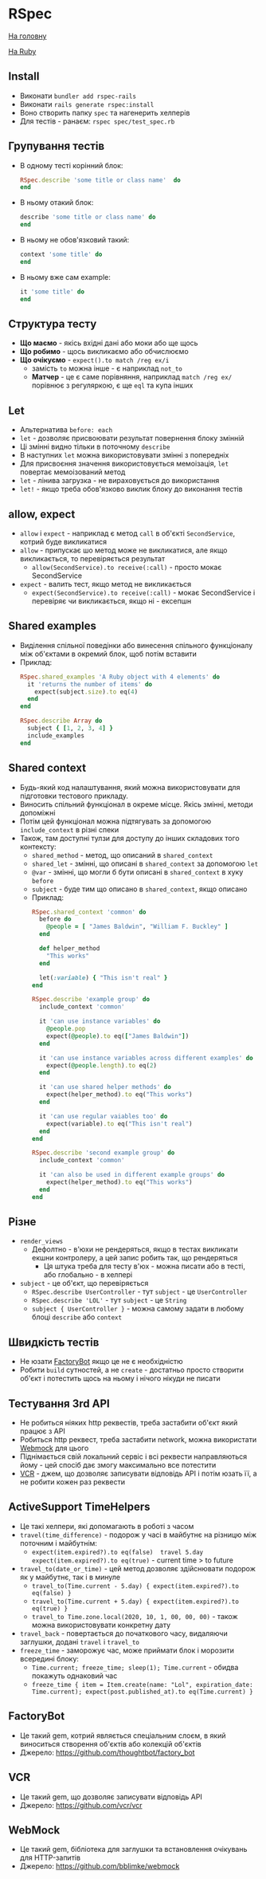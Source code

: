 # RSpec
[На головну](/README.md)

[На Ruby](index.md)


## Install
* Виконати `bundler add rspec-rails`
* Виконати `rails generate rspec:install`
* Воно створить папку `spec` та нагенерить хелперів
* Для тестів - ранаєм: `rspec spec/test_spec.rb`


## Групування тестів
* В одному тесті корінний блок:
  ```ruby
  RSpec.describe 'some title or class name'  do
  end
  ```
* В ньому отакий блок:
  ```ruby
  describe 'some title or class name' do
  end
  ```
* В ньому не обов'язковий такий:
  ```ruby
  context 'some title' do
  end
  ```
* В ньому вже сам example:
  ```ruby
  it 'some title' do
  end
  ```


## Структура тесту
* **Що маємо** - якісь вхідні дані або моки або ще щось
* **Що робимо** - щось викликаємо або обчислюємо
* **Що очікуємо** - `expect().to match /reg ex/i`
  * замість `to` можна інше - є наприклад `not_to`
  * **Матчер** - це є саме порівняння, наприклад `match /reg ex/` порівнює з регуляркою, є ще `eql` та купа інших


## Let
* Альтернатива `before: each`
* `let` - дозволяє присвоювати результат повернення блоку змінній
* Ці змінні видно тільки в поточному `describe`
* В наступних `let` можна використовувати змінні з попередніх
* Для присвоєння значення використовується мемоізація, `let` повертає мемоізований метод
* `let` - лінива загрузка - не вираховується до використання
* `let!` - якщо треба обов'язково виклик блоку до виконання тестів


## allow, expect
* `allow` і `expect` - наприклад є метод `call` в об'єкті `SecondService`, котрий буде викликатися
* `allow` - припускає шо метод може не викликатися, але якщо викликається, то перевіряється результат
  * `allow(SecondService).to receive(:call)` - просто мокає SecondService
* `expect` - валить тест, якщо метод не викликається
  * `expect(SecondService).to receive(:call)` - мокає SecondService і перевіряє чи викликається, якщо ні - ексепшн


## Shared examples
* Виділення спільної поведінки або винесення спільного функціоналу між об'єктами в окремий блок, щоб потім вставити
* Приклад:
  ```ruby
  RSpec.shared_examples 'A Ruby object with 4 elements' do
    it 'returns the number of items' do
      expect(subject.size).to eq(4)
    end
  end

  RSpec.describe Array do
    subject { [1, 2, 3, 4] }
    include_examples
  end
  ```


## Shared context
* Будь-який код налаштування, який можна використовувати для підготовки тестового прикладу.
* Виносить спільний функціонал в окреме місце. Якісь змінні, методи допоміжні
* Потім цей функціонал можна підтягувать за допомогою `include_context` в різні спеки
* Також, там доступні тулзи для доступу до інших складових того контексту:
  * `shared_method` - метод, що описаний в `shared_context`
  * `shared_let` - змінні, що описані в `shared_context` за допомогою `let`
  * `@var` - змінні, що могли б бути описані в `shared_context` в хуку `before`
  * `subject` - буде тим що описано в `shared_context`, якщо описано
  * Приклад:
    ```ruby
    RSpec.shared_context 'common' do 
      before do
        @people = [ "James Baldwin", "William F. Buckley" ]
      end

      def helper_method
        "This works"
      end

      let(:variable) { "This isn't real" }
    end

    RSpec.describe 'example group' do
      include_context 'common'

      it 'can use instance variables' do
        @people.pop
        expect(@people).to eq(["James Baldwin"])
      end

      it 'can use instance variables across different examples' do 
        expect(@people.length).to eq(2)
      end

      it 'can use shared helper methods' do 
        expect(helper_method).to eq("This works")
      end

      it 'can use regular vaiables too' do
        expect(variable).to eq("This isn't real") 
      end 
    end

    RSpec.describe 'second example group' do
      include_context 'common'

      it 'can also be used in different example groups' do
        expect(helper_method).to eq("This works")
      end
    end
    ```


## Різне
* `render_views`
  * Дефолтно - в'юхи не рендеряться, якщо в тестах викликати екшни контролеру, а цей запис робить так, що рендеряться
    * Ця штука треба для тесту в'юх - можна писати або в тесті, або глобально - в хелпері
* `subject` - це об'єкт, що перевіряється
  * `RSpec.describe UserController` - тут `subject` - це `UserController`
  * `RSpec.describe 'LOL'` - тут `subject` - це `String`
  * `subject { UserController }` - можна самому задати в любому блоці `describe` або `context`


## Швидкість тестів
* Не юзати [FactoryBot](#factorybot) якщо це не є необхідністю
* Робити `build` сутностей, а не `create` - достатньо просто створити об'єкт і потестить щось на ньому і нічого нікуди не писати


## Тестування 3rd API
* Не робиться ніяких http реквестів, треба застабити об'єкт який працює з API
* Робиться http реквест, треба застабити network, можна використати [Webmock](#webmock) для цього
* Піднімається свій локальний сервіс і всі реквести направляються йому - цей спосіб дає змогу максимально все потестити
* [VCR](#vcr) - джем, що дозволяє записувати відповідь API і потім юзать її, а не робити кожен раз реквести


## ActiveSupport TimeHelpers
* Це такі хелпери, які допомагають в роботі з часом
* `travel(time_difference)` - подорож у часі в майбутнє на різницю між поточним і майбутнім:
  * `expect(item.expired?).to eq(false)  travel 5.day  expect(item.expired?).to eq(true)` - current time > to future
* `travel_to(date_or_time)` - цей метод дозволяє здійснювати подорож як у майбутнє, так і в минуле
  * `travel_to(Time.current - 5.day) { expect(item.expired?).to eq(false) }`
  * `travel_to(Time.current + 5.day) { expect(item.expired?).to eq(true) }`
  * `travel_to Time.zone.local(2020, 10, 1, 00, 00, 00)` - також можна використовувати конкретну дату
* `travel_back` - повертається до початкового часу, видаляючи заглушки, додані `travel` і `travel_to`
* `freeze_time` - заморожує час, може приймати блок і морозити всередині блоку:
  * `Time.current; freeze_time; sleep(1); Time.current` - обидва покажуть однаковий час
  * `freeze_time { item = Item.create(name: "Lol", expiration_date: Time.current); expect(post.published_at).to eq(Time.current) }`


## FactoryBot
* Це такий gem, котрий являється спеціальним слоєм, в який виноситься створення об'єктів або колекцій об'єктів
* Джерело: https://github.com/thoughtbot/factory_bot


## VCR
* Це такий gem, що дозволяє записувати відповідь API
* Джерело: https://github.com/vcr/vcr


## WebMock
* Це такий gem, бібліотека для заглушки та встановлення очікувань для HTTP-запитів
* Джерело: https://github.com/bblimke/webmock
